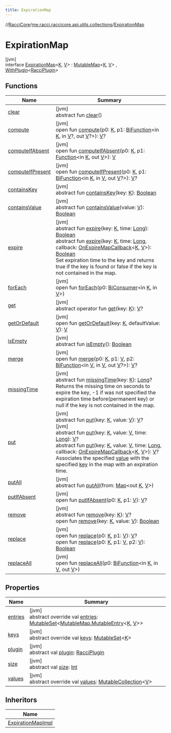 ```yaml
---
title: ExpirationMap
---
```

//[RacciCore](../../../index.html)/[me.racci.raccicore.api.utils.collections](../index.html)/[ExpirationMap](index.html)



# ExpirationMap



[jvm]\
interface [ExpirationMap](index.html)&lt;[K](index.html), [V](index.html)&gt; : [MutableMap](https://kotlinlang.org/api/latest/jvm/stdlib/kotlin.collections/-mutable-map/index.html)&lt;[K](index.html), [V](index.html)&gt; , [WithPlugin](../../me.racci.raccicore.api.extensions/-with-plugin/index.html)&lt;[RacciPlugin](../../me.racci.raccicore.api.plugin/-racci-plugin/index.html)&gt;



## Functions


| Name | Summary |
|---|---|
| [clear](../-expiration-map-impl/index.html#1264776610%2FFunctions%2F863300109) | [jvm]<br>abstract fun [clear](../-expiration-map-impl/index.html#1264776610%2FFunctions%2F863300109)() |
| [compute](../-observable-map/index.html#-2125908806%2FFunctions%2F863300109) | [jvm]<br>open fun [compute](../-observable-map/index.html#-2125908806%2FFunctions%2F863300109)(p0: [K](index.html), p1: [BiFunction](https://docs.oracle.com/javase/8/docs/api/java/util/function/BiFunction.html)&lt;in [K](index.html), in [V](index.html)?, out [V](index.html)?&gt;): [V](index.html)? |
| [computeIfAbsent](../-observable-map/index.html#-2012194187%2FFunctions%2F863300109) | [jvm]<br>open fun [computeIfAbsent](../-observable-map/index.html#-2012194187%2FFunctions%2F863300109)(p0: [K](index.html), p1: [Function](https://docs.oracle.com/javase/8/docs/api/java/util/function/Function.html)&lt;in [K](index.html), out [V](index.html)&gt;): [V](index.html) |
| [computeIfPresent](../-observable-map/index.html#1357972273%2FFunctions%2F863300109) | [jvm]<br>open fun [computeIfPresent](../-observable-map/index.html#1357972273%2FFunctions%2F863300109)(p0: [K](index.html), p1: [BiFunction](https://docs.oracle.com/javase/8/docs/api/java/util/function/BiFunction.html)&lt;in [K](index.html), in [V](index.html), out [V](index.html)?&gt;): [V](index.html)? |
| [containsKey](../-observable-map/index.html#189495335%2FFunctions%2F863300109) | [jvm]<br>abstract fun [containsKey](../-observable-map/index.html#189495335%2FFunctions%2F863300109)(key: [K](index.html)): [Boolean](https://kotlinlang.org/api/latest/jvm/stdlib/kotlin/-boolean/index.html) |
| [containsValue](../-observable-map/index.html#-337993863%2FFunctions%2F863300109) | [jvm]<br>abstract fun [containsValue](../-observable-map/index.html#-337993863%2FFunctions%2F863300109)(value: [V](index.html)): [Boolean](https://kotlinlang.org/api/latest/jvm/stdlib/kotlin/-boolean/index.html) |
| [expire](expire.html) | [jvm]<br>abstract fun [expire](expire.html)(key: [K](index.html), time: [Long](https://kotlinlang.org/api/latest/jvm/stdlib/kotlin/-long/index.html)): [Boolean](https://kotlinlang.org/api/latest/jvm/stdlib/kotlin/-boolean/index.html)<br>abstract fun [expire](expire.html)(key: [K](index.html), time: [Long](https://kotlinlang.org/api/latest/jvm/stdlib/kotlin/-long/index.html), callback: [OnExpireMapCallback](../index.html#-1536602664%2FClasslikes%2F863300109)&lt;[K](index.html), [V](index.html)&gt;): [Boolean](https://kotlinlang.org/api/latest/jvm/stdlib/kotlin/-boolean/index.html)<br>Set expiration time to the key and returns true if the key is found or false if the key is not contained in the map. |
| [forEach](../-observable-map/index.html#1890068580%2FFunctions%2F863300109) | [jvm]<br>open fun [forEach](../-observable-map/index.html#1890068580%2FFunctions%2F863300109)(p0: [BiConsumer](https://docs.oracle.com/javase/8/docs/api/java/util/function/BiConsumer.html)&lt;in [K](index.html), in [V](index.html)&gt;) |
| [get](../-observable-map/index.html#1589144509%2FFunctions%2F863300109) | [jvm]<br>abstract operator fun [get](../-observable-map/index.html#1589144509%2FFunctions%2F863300109)(key: [K](index.html)): [V](index.html)? |
| [getOrDefault](../-observable-map/index.html#1493482850%2FFunctions%2F863300109) | [jvm]<br>open fun [getOrDefault](../-observable-map/index.html#1493482850%2FFunctions%2F863300109)(key: [K](index.html), defaultValue: [V](index.html)): [V](index.html) |
| [isEmpty](../-observable-map/index.html#-1708477740%2FFunctions%2F863300109) | [jvm]<br>abstract fun [isEmpty](../-observable-map/index.html#-1708477740%2FFunctions%2F863300109)(): [Boolean](https://kotlinlang.org/api/latest/jvm/stdlib/kotlin/-boolean/index.html) |
| [merge](../-observable-map/index.html#1519727293%2FFunctions%2F863300109) | [jvm]<br>open fun [merge](../-observable-map/index.html#1519727293%2FFunctions%2F863300109)(p0: [K](index.html), p1: [V](index.html), p2: [BiFunction](https://docs.oracle.com/javase/8/docs/api/java/util/function/BiFunction.html)&lt;in [V](index.html), in [V](index.html), out [V](index.html)?&gt;): [V](index.html)? |
| [missingTime](missing-time.html) | [jvm]<br>abstract fun [missingTime](missing-time.html)(key: [K](index.html)): [Long](https://kotlinlang.org/api/latest/jvm/stdlib/kotlin/-long/index.html)?<br>Returns the missing time on seconds to expire the key, -1 if was not specified the expiration time before(permanent key) or null if the key is not contained in the map. |
| [put](index.html#1076499965%2FFunctions%2F863300109) | [jvm]<br>abstract fun [put](index.html#1076499965%2FFunctions%2F863300109)(key: [K](index.html), value: [V](index.html)): [V](index.html)?<br>[jvm]<br>abstract fun [put](put.html)(key: [K](index.html), value: [V](index.html), time: [Long](https://kotlinlang.org/api/latest/jvm/stdlib/kotlin/-long/index.html)): [V](index.html)?<br>abstract fun [put](put.html)(key: [K](index.html), value: [V](index.html), time: [Long](https://kotlinlang.org/api/latest/jvm/stdlib/kotlin/-long/index.html), callback: [OnExpireMapCallback](../index.html#-1536602664%2FClasslikes%2F863300109)&lt;[K](index.html), [V](index.html)&gt;): [V](index.html)?<br>Associates the specified [value](put.html) with the specified [key](put.html) in the map with an expiration time. |
| [putAll](../-expiration-map-impl/index.html#-1770992861%2FFunctions%2F863300109) | [jvm]<br>abstract fun [putAll](../-expiration-map-impl/index.html#-1770992861%2FFunctions%2F863300109)(from: [Map](https://kotlinlang.org/api/latest/jvm/stdlib/kotlin.collections/-map/index.html)&lt;out [K](index.html), [V](index.html)&gt;) |
| [putIfAbsent](../-expiration-map-impl/index.html#-255529517%2FFunctions%2F863300109) | [jvm]<br>open fun [putIfAbsent](../-expiration-map-impl/index.html#-255529517%2FFunctions%2F863300109)(p0: [K](index.html), p1: [V](index.html)): [V](index.html)? |
| [remove](index.html#-121413961%2FFunctions%2F863300109) | [jvm]<br>abstract fun [remove](index.html#-121413961%2FFunctions%2F863300109)(key: [K](index.html)): [V](index.html)?<br>open fun [remove](../-expiration-map-impl/index.html#351754838%2FFunctions%2F863300109)(key: [K](index.html), value: [V](index.html)): [Boolean](https://kotlinlang.org/api/latest/jvm/stdlib/kotlin/-boolean/index.html) |
| [replace](../-expiration-map-impl/index.html#1894614946%2FFunctions%2F863300109) | [jvm]<br>open fun [replace](../-expiration-map-impl/index.html#1894614946%2FFunctions%2F863300109)(p0: [K](index.html), p1: [V](index.html)): [V](index.html)?<br>open fun [replace](../-expiration-map-impl/index.html#-1618274495%2FFunctions%2F863300109)(p0: [K](index.html), p1: [V](index.html), p2: [V](index.html)): [Boolean](https://kotlinlang.org/api/latest/jvm/stdlib/kotlin/-boolean/index.html) |
| [replaceAll](../-observable-map/index.html#-616367665%2FFunctions%2F863300109) | [jvm]<br>open fun [replaceAll](../-observable-map/index.html#-616367665%2FFunctions%2F863300109)(p0: [BiFunction](https://docs.oracle.com/javase/8/docs/api/java/util/function/BiFunction.html)&lt;in [K](index.html), in [V](index.html), out [V](index.html)&gt;) |


## Properties


| Name | Summary |
|---|---|
| [entries](../-observable-map/index.html#313986111%2FProperties%2F863300109) | [jvm]<br>abstract override val [entries](../-observable-map/index.html#313986111%2FProperties%2F863300109): [MutableSet](https://kotlinlang.org/api/latest/jvm/stdlib/kotlin.collections/-mutable-set/index.html)&lt;[MutableMap.MutableEntry](https://kotlinlang.org/api/latest/jvm/stdlib/kotlin.collections/-mutable-map/-mutable-entry/index.html)&lt;[K](index.html), [V](index.html)&gt;&gt; |
| [keys](../-observable-map/index.html#-1153773961%2FProperties%2F863300109) | [jvm]<br>abstract override val [keys](../-observable-map/index.html#-1153773961%2FProperties%2F863300109): [MutableSet](https://kotlinlang.org/api/latest/jvm/stdlib/kotlin.collections/-mutable-set/index.html)&lt;[K](index.html)&gt; |
| [plugin](../../me.racci.raccicore.api.extensions/-with-plugin/plugin.html) | [jvm]<br>abstract val [plugin](../../me.racci.raccicore.api.extensions/-with-plugin/plugin.html): [RacciPlugin](../../me.racci.raccicore.api.plugin/-racci-plugin/index.html) |
| [size](../-observable-map/index.html#-157521630%2FProperties%2F863300109) | [jvm]<br>abstract val [size](../-observable-map/index.html#-157521630%2FProperties%2F863300109): [Int](https://kotlinlang.org/api/latest/jvm/stdlib/kotlin/-int/index.html) |
| [values](../-observable-map/index.html#211311497%2FProperties%2F863300109) | [jvm]<br>abstract override val [values](../-observable-map/index.html#211311497%2FProperties%2F863300109): [MutableCollection](https://kotlinlang.org/api/latest/jvm/stdlib/kotlin.collections/-mutable-collection/index.html)&lt;[V](index.html)&gt; |


## Inheritors


| Name |
|---|
| [ExpirationMapImpl](../-expiration-map-impl/index.html) |

